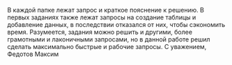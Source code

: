 В каждой папке лежат запрос и краткое пояснение к решению.
В первых заданиях также лежат запросы на создание таблицы и добавление данных, в последствии отказался от них, чтобы сэкономить время.
Разумеется, задания можно решить и другими, более грамотными и лаконичными запросами, но в данной работе решил сделать максимально быстрые и рабочие запросы.
С уважением, Федотов Максим
